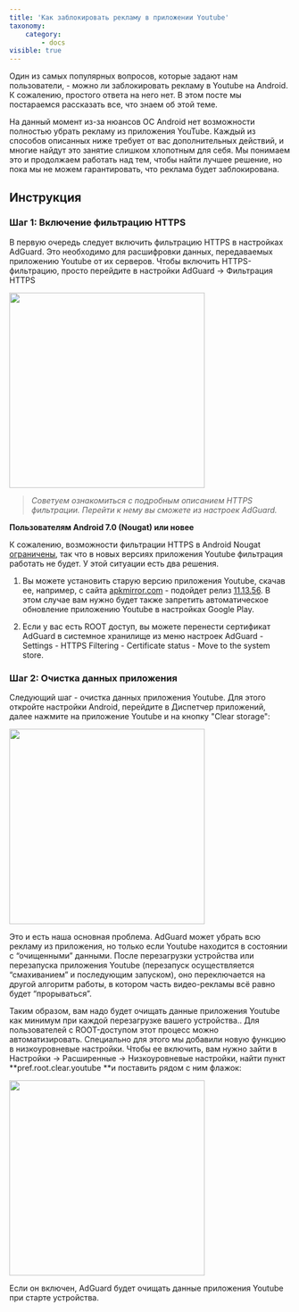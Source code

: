 ```yaml
---
title: 'Как заблокировать рекламу в приложении Youtube'
taxonomy:
    category:
        - docs
visible: true
---
```


Один из самых популярных вопросов, которые задают нам пользователи, - можно ли заблокировать рекламу в Youtube на Android. К сожалению, простого ответа на него нет. В этом посте мы постараемся рассказать все, что знаем об этой теме.

На данный момент из-за нюансов ОС Android нет возможности полностью убрать рекламу из приложения YouTube. Каждый из способов описанных ниже требует от вас дополнительных действий, и многие найдут это занятие слишком хлопотным для себя. Мы понимаем это и продолжаем работать над тем, чтобы найти лучшее решение, но пока мы не можем гарантировать, что реклама будет заблокирована.

## Инструкция
### Шаг 1: Включение фильтрацию HTTPS

В первую очередь следует включить фильтрацию HTTPS в настройках AdGuard. Это необходимо для расшифровки данных, передаваемых приложению Youtube от их серверов. Чтобы включить HTTPS-фильтрацию, просто перейдите в настройки AdGuard -> Фильтрация HTTPS

<img src="https://cdn.adguard.com/public/Adguard/kb/PicturesEN/settings.png" width="350" />

>_Советуем ознакомиться с подробным описанием HTTPS фильтрации. Перейти к нему вы сможете из настроек AdGuard._

**Пользователям Android 7.0 (Nougat) или новее**

К сожалению, возможности фильтрации HTTPS в Android Nougat [ограничены](https://blog.adguard.com/ru/adguard-android-v-2-5-official-release/), так что в новых версиях приложения Youtube фильтрация работать не будет. У этой ситуации есть два решения.

1. Вы можете установить старую версию приложения Youtube, скачав ее, например, с сайта [apkmirror.com](http://www.apkmirror.com/apk/google-inc/youtube/) - подойдет  релиз [11.13.56](http://www.apkmirror.com/apk/google-inc/youtube/youtube-11-13-56-release/). В этом случае вам нужно будет также запретить автоматическое обновление приложению Youtube в настройках Google Play.

2. Если у вас есть ROOT доступ, вы можете перенести сертификат AdGuard в системное хранилище из меню настроек AdGuard - Settings - HTTPS Filtering - Certificate status - Move to the system store.

### Шаг 2: Очистка данных приложения

Следующий шаг - очистка данных приложения Youtube. Для этого откройте настройки Android, перейдите в Диспетчер приложений, далее нажмите на приложение Youtube и на кнопку "Clear storage":

<img src="https://cdn.adguard.com/public/Adguard/kb/PicturesEN/youtubestorage.png" width="350" />

Это и есть наша основная проблема. AdGuard может убрать всю рекламу из приложения, но только если Youtube находится в состоянии с “очищенными” данными. После перезагрузки устройства или перезапуска приложения Youtube (перезапуск осуществляется “смахиванием” и последующим запуском), оно переключается на другой алгоритм работы, в котором часть видео-рекламы всё равно будет “прорываться”.

Таким образом, вам надо будет очищать данные приложения Youtube как минимум при каждой перезагрузке вашего устройства.. Для пользователей с ROOT-доступом этот процесс можно автоматизировать. Специально для этого мы добавили новую функцию в низкоуровневые настройки. Чтобы ее включить, вам нужно зайти в Настройки -> Расширенные -> Низкоуровневые настройки, найти пункт **pref.root.clear.youtube **и поставить рядом с ним флажок:

<img src="https://cdn.adguard.com/public/Adguard/kb/PicturesEN/lowclear.png" width="350" />

Если он включен, AdGuard будет очищать данные приложения Youtube при старте устройства.
